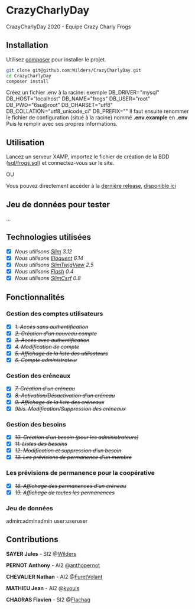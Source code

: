 # CrazyCharlyDay

CrazyCharlyDay 2020 - Equipe Crazy Charly Frogs

## Installation

Utilisez [composer](https://getcomposer.org/) pour installer le projet.

```bash
git clone git@github.com:Wilders/CrazyCharlyDay.git
cd CrazyCharlyDay
composer install
```
Créez un fichier .env à la racine: exemple
DB_DRIVER="mysql"
DB_HOST="localhost"
DB_NAME="frogs"
DB_USER="root"
DB_PWD="6su@root"
DB_CHARSET="utf8"
DB_COLLATION="utf8_unicode_ci"
DB_PREFIX=""
Il faut ensuite renommer le fichier de configuration (situé à la racine) nommé **.env.example** en **.env**
Puis le remplir avec ses propres informations.

## Utilisation

Lancez un serveur XAMP, importez le fichier de création de la BDD ([sql/frogs.sql](https://github.com/Wilders/CrazyCharlyDay/blob/master/sql/frogs.sql)) et connectez-vous sur le site.

OU

Vous pouvez directement accéder à la [dernière release](https://github.com/Wilders/CrazyCharlyDay/releases/latest), [disponible ici](https://flachag.com)

## Jeu de données pour tester
...

## Technologies utilisées

- [x] *Nous utilisons [Slim](https://github.com/slimphp/Slim) 3.12*
- [x] *Nous utilisons [Eloquent](https://github.com/illuminate/database) 6.14*
- [x] *Nous utilisons [SlimTwigView](https://github.com/slimphp/Twig-View) 2.5*
- [x] *Nous utilisons [Flash](https://github.com/slimphp/Slim-Flash) 0.4*
- [x] *Nous utilisons [SlimCsrf](https://github.com/slimphp/Slim-Csrf) 0.8*

## Fonctionnalités

### Gestion des comptes utilisateurs

- [x] ~~*1. Accès sans authentification*~~
- [x] ~~*2. Création d'un nouveau compte*~~
- [x] ~~*3. Accès avec authentification*~~
- [x] ~~*4. Modification de compte*~~
- [x] ~~*5. Affichage de la liste des utilisateurs*~~
- [x] ~~*6. Compte administrateur*~~

### Gestion des créneaux
- [x] ~~*7. Création d'un créneau*~~
- [x] ~~*8. Activation/Désactivation d'un créneau*~~
- [x] ~~*9. Affichage de la liste des créneaux*~~
- [x] ~~*9bis. Modification/Suppression des créneaux*~~

### Gestion des besoins
- [x] ~~*10. Création d’un besoin (pour les administrateurs)*~~
- [x] ~~*11. Listes des besoins*~~
- [x] ~~*12. Modification et suppression d'un besoin*~~
- [x] ~~*13. Les prévisions de permanence d’un membre*~~

### Les prévisions de permanence pour la coopérative
- [x] ~~*18. Affichage des permanences d'un créneau*~~
- [x] ~~*19. Affichage de toutes les permanences*~~

### Jeu de données
admin:adminadmin
user:useruser


## Contributions
**SAYER Jules** - SI2 @[Wilders](https://github.com/Wilders/CrazyCharlyDay/commits?author=Wilders)

**PERNOT Anthony** - AI2 @[anthopernot](https://github.com/Wilders/CrazyCharlyDay/commits?author=anthopernot)

**CHEVALIER Nathan** - AI2 @[FuretVolant](https://github.com/Wilders/CrazyCharlyDay/commits?author=FuretVolant)

**MATHIEU Jean** - AI2 @[kyouis](https://github.com/Wilders/CrazyCharlyDay/commits?author=kyouis)

**CHAGRAS Flavien** - SI2 @[Flachag](https://github.com/Wilders/CrazyCharlyDay/commits?author=Flachag)
